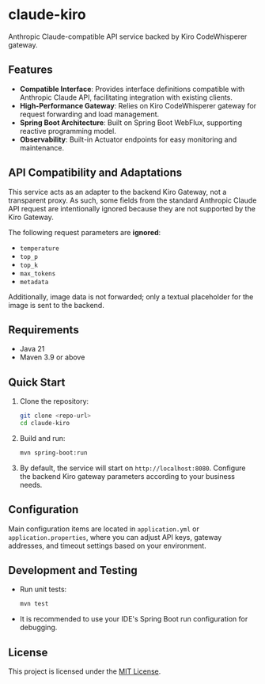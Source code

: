 # claude-kiro

Anthropic Claude-compatible API service backed by Kiro CodeWhisperer gateway.

## Features
- **Compatible Interface**: Provides interface definitions compatible with Anthropic Claude API, facilitating integration with existing clients.
- **High-Performance Gateway**: Relies on Kiro CodeWhisperer gateway for request forwarding and load management.
- **Spring Boot Architecture**: Built on Spring Boot WebFlux, supporting reactive programming model.
- **Observability**: Built-in Actuator endpoints for easy monitoring and maintenance.

## API Compatibility and Adaptations
This service acts as an adapter to the backend Kiro Gateway, not a transparent proxy. As such, some fields from the standard Anthropic Claude API request are intentionally ignored because they are not supported by the Kiro Gateway.

The following request parameters are **ignored**:
- `temperature`
- `top_p`
- `top_k`
- `max_tokens`
- `metadata`

Additionally, image data is not forwarded; only a textual placeholder for the image is sent to the backend.

## Requirements
- Java 21
- Maven 3.9 or above

## Quick Start
1. Clone the repository:

   ```bash
   git clone <repo-url>
   cd claude-kiro
   ```

2. Build and run:

   ```bash
   mvn spring-boot:run
   ```

3. By default, the service will start on `http://localhost:8080`. Configure the backend Kiro gateway parameters according to your business needs.

## Configuration
Main configuration items are located in `application.yml` or `application.properties`, where you can adjust API keys, gateway addresses, and timeout settings based on your environment.

## Development and Testing
- Run unit tests:

  ```bash
  mvn test
  ```

- It is recommended to use your IDE's Spring Boot run configuration for debugging.

## License
This project is licensed under the [MIT License](LICENSE).

